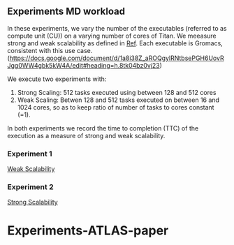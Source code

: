 ## Experiments MD workload


In these experiments, we vary the number of the executables (referred to as compute unit (CU)) on a varying number of cores of Titan. We meeasure strong and weak scalability as defined in [Ref](https://arxiv.org/pdf/1602.00678.pdf). Each executable is Gromacs, consistent with this use case.(https://docs.google.com/document/d/1a8i38Z_aROQgylRNtbsePGH6UovRJgg0WW4gbk5kW4A/edit#heading=h.8tk04bz0vj23) 

We execute two experiments with:

1. Strong Scaling: 512 tasks executed using between 128 and 512 cores
2. Weak Scaling: Betwen 128 and 512 tasks executed on between 16 and 1024 cores, so as to keep ratio of number of tasks to cores constant (=1).

In both experiments we record the time to completion (TTC) of the execution as a measure of strong and weak scalability.

### Experiment 1

[Weak Scalability](https://github.com/ATLAS-Titan/misc/blob/master/Meetings/meeting-2017-02-13/weak.gif)


### Experiment 2
[Strong Scalability](https://github.com/ATLAS-Titan/misc/blob/master/Meetings/meeting-2017-02-13/strong.gif)




# Experiments-ATLAS-paper
